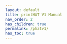 ```yaml
---
layout: default
title: printHAT V1 Manual
nav_order: 2
has_children: true
permalink: /phatv1/
has_toc: true
---
```

